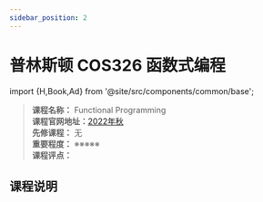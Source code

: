 ```yaml
---
sidebar_position: 2
---
```


# 普林斯顿 COS326 函数式编程

import {H,Book,Ad} from '@site/src/components/common/base';

>**课程名称：** Functional Programming    
**课程官网地址：**[2022年秋](https://www.cs.princeton.edu/courses/archive/fall22/cos326/info.php)  
**先修课程：** 无  
**重要程度：** ※※※※※  
**课程评点：** 

## 课程说明


<Comment></Comment>
